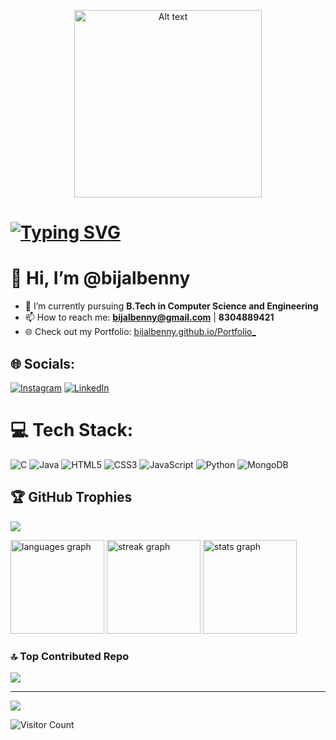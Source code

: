 <p align="center">
  <img src="https://media.giphy.com/media/qgQUggAC3Pfv687qPC/giphy.gif" alt="Alt text" title="a title" height="300" />
</p>




# [![Typing SVG](https://readme-typing-svg.demolab.com/?lines=Hey+there!+👋;I'm+Bijal+T+Benny)](https://git.io/typing-svg)

# 👋 Hi, I’m @bijalbenny  

- 🌱 I’m currently pursuing **B.Tech in Computer Science and Engineering**  
- 📫 How to reach me: **bijalbenny@gmail.com** | **8304889421**  
- 🌐 Check out my Portfolio: [bijalbenny.github.io/Portfolio_](https://bijalbenny.github.io/Portfolio_/)


## 🌐 Socials:
  
[![Instagram](https://img.shields.io/badge/Instagram-%23E4405F.svg?logo=Instagram&logoColor=white)](https://instagram.com/bijalbenny)  [![LinkedIn](https://img.shields.io/badge/LinkedIn-%230077B5.svg?logo=linkedin&logoColor=white)](https://linkedin.com/in/bijal-t-benny) 

# 💻 Tech Stack:
![C](https://img.shields.io/badge/c-%2300599C.svg?style=flat&logo=c&logoColor=white)
![Java](https://img.shields.io/badge/java-%23ED8B00.svg?style=flat&logo=openjdk&logoColor=white)
![HTML5](https://img.shields.io/badge/html5-%23E34F26.svg?style=flat&logo=html5&logoColor=white)
![CSS3](https://img.shields.io/badge/css3-%231572B6.svg?style=flat&logo=css3&logoColor=white)
![JavaScript](https://img.shields.io/badge/javascript-%23F7DF1E.svg?style=flat&logo=javascript&logoColor=black)
![Python](https://img.shields.io/badge/python-%233776AB.svg?style=flat&logo=python&logoColor=white)
![MongoDB](https://img.shields.io/badge/mongodb-%2347A248.svg?style=flat&logo=mongodb&logoColor=white)




## 🏆 GitHub Trophies
![](https://github-profile-trophy.vercel.app/?username=bijalbenny&theme=radical&no-frame=false&no-bg=false&margin-w=4)



<div align="left">
  <img src="https://github-readme-stats.vercel.app/api/top-langs?username=bijalbenny&locale=en&hide_title=false&layout=compact&card_width=320&langs_count=5&theme=midnight-purple&hide_border=true&order=2" height="150" alt="languages graph"  />

<img src="https://streak-stats.demolab.com?user=bijalbenny&theme=midnight-purple&hide_border=true&border_radius=5" height="150" alt="streak graph"/>

  <img src="https://github-readme-stats.vercel.app/api?username=bijalbenny&hide_title=false&hide_rank=true&show_icons=true&include_all_commits=true&count_private=true&disable_animations=false&theme=midnight-purple&locale=en&hide_border=true&order=1" height="150" alt="stats graph"  />
</div>
    
### 🔝 Top Contributed Repo
![](https://github-contributor-stats.vercel.app/api?username=bijalbenny&limit=5&theme=radical&combine_all_yearly_contributions=true)

---
[![](https://visitcount.itsvg.in/api?id=bijalbenny&icon=0&color=1)](https://visitcount.itsvg.in)



![Visitor Count](https://komarev.com/ghpvc/?username=bijalbenny)

